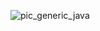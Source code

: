 ![pic_generic_java](https://user-images.githubusercontent.com/89382643/230754852-99b5e098-0931-4863-b881-c63124931268.jpg)
